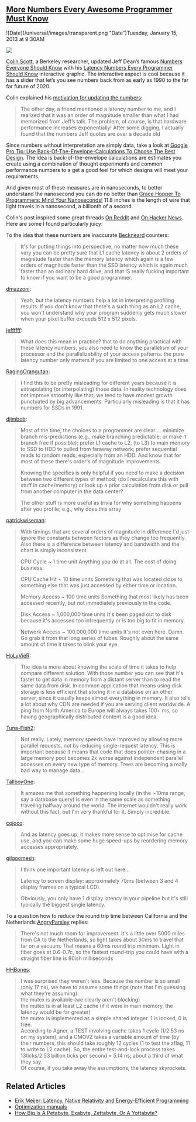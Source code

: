 ## [More Numbers Every Awesome Programmer Must Know](/blog/2013/1/15/more-numbers-every-awesome-programmer-must-know.html)

<div class="journal-entry-tag journal-entry-tag-post-title"><span class="posted-on">![Date](/universal/images/transparent.png "Date")Tuesday, January 15, 2013 at 9:30AM</span></div>

<div class="body">

![](http://farm9.staticflickr.com/8476/8380608425_574817758a_o.jpg)

[<span>Colin Scott</span>](http://www.eecs.berkeley.edu/~rcs/index.html)<span>, a Berkeley researcher, updated Jeff Dean’s famous</span> [<span>Numbers Everyone Should Know</span>](http://highscalability.com/numbers-everyone-should-know) <span>with his</span> [<span>Latency Numbers Every Programmer Should Know</span>](http://www.eecs.berkeley.edu/~rcs/research/interactive_latency.html) <span>interactive graphic. The interactive aspect is cool because it has a slider that let’s you see numbers back from as early as 1990 to the far far future of 2020. </span>

Colin explained his [motivation for updating the numbers](http://colin-scott.github.com/blog/2012/12/24/latency-trends/):

> The other day, a friend mentioned a latency number to me, and I realized that it was an order of magnitude smaller than what I had memorized from Jeff’s talk. The problem, of course, is that hardware performance increases exponentially! After some digging, I actually found that the numbers Jeff quotes are over a decade old

<span>Since numbers without interpretation are simply data, take a look at</span> <span>[Google Pro Tip: Use Back-Of-The-Envelope-Calculations To Choose The Best Design](http://highscalability.com/blog/2011/1/26/google-pro-tip-use-back-of-the-envelope-calculations-to-choo.html). The idea is back-of-the-envelope calculations are estimates you create using a combination of thought experiments and common performance numbers to a get a good feel for which designs will meet your requirements.</span>  

<span>And given most of these measures are in nanoseconds, to better understand the nanosecond you can do no better than</span> <span>[Grace Hopper To Programmers: Mind Your Nanoseconds!](http://highscalability.com/blog/2012/3/1/grace-hopper-to-programmers-mind-your-nanoseconds.html) 11.8 inches is the length of wire that light travels in a nanosecond, a billionth of a second.</span>  

<span>Colin's post inspired some great threads</span> [<span>On Reddit</span>](http://www.reddit.com/r/programming/comments/15fgxj/latency_numbers_every_programmer_should_know_by/) <span>and</span> [<span>On Hacker News</span>](http://news.ycombinator.com/item?id=4966363)<span>. Here are some I found particularly juicy:</span>  

<span>To the idea that these numbers are inaccurate</span> [<span>Beckneard</span>](http://www.reddit.com/r/programming/comments/15fgxj/latency_numbers_every_programmer_should_know_by/c7m3e7y) <span>counters:</span>

> <span>It's for putting things into perspective, no matter how much these vary you can be pretty sure that L1 cache latency is about 2 orders of magnitude faster than the memory latency which again is a few orders of magnitude faster than the SSD latency which is again much faster than an ordinary hard drive, and that IS really fucking important to know if you want to be a good programmer.</span>

[<span>dmazzoni</span>](http://www.reddit.com/r/programming/comments/15fgxj/latency_numbers_every_programmer_should_know_by/c7mp7gh)<span>:</span>

> <span>Yeah, but the latency numbers help a lot in interpreting profiling results. If you don't know that there's a such thing as an L2 cache, you won't understand why your program suddenly gets much slower when your pixel buffer exceeds 512 x 512 pixels.</span>

<span>[jeffffff](http://news.ycombinator.com/item?id=4967907):</span>

> <span>What does this mean in practice? that to do anything practical with these latency numbers, you also need to know the parallelism of your processor and the parallelizability of your access patterns. the pure latency number only matters if you are limited to one access at a time.</span>

[<span>RagingOrangutan</span>](http://www.reddit.com/r/programming/comments/15fgxj/latency_numbers_every_programmer_should_know_by/c7m7gsb)<span>:</span>

> <span>I find this to be pretty misleading for different years because it is extrapolating (or interpolating) those data. In reality technology does not improve smoothly like that; we tend to have modest growth punctuated by big advancements. </span>Particularly misleading is that it has numbers for SSDs in 1991.

[<span>djimbob</span>](http://www.reddit.com/r/programming/comments/15fgxj/latency_numbers_every_programmer_should_know_by/c7mdlbh)<span>:</span>

> <span>Most of the time, the choices to a programmer are clear ... minimize branch mis-predictions (e.g., make branching predictable; or make it branch free if possible); prefer L1 cache to L2, (to L3) to main memory to SSD to HDD to pulled from faraway network; prefer sequential reads to random reads; especially from an HDD. And know that for most of these there's order's of magnitude improvements.</span>
> 
> <span>Knowing the specifics is only helpful if you need to make a decision between two different types of method; (do I recalculate this with stuff in cache/memory) or look up a prior calculation from disk or pull from another computer in the data center?</span>
> 
> <span>The other stuff is more useful as trivia for why something happens after you profile; e.g., why does this array</span>

[<span>patrickwiseman</span>](http://news.ycombinator.com/item?id=4967525)<span>:</span>

> <span>With timings that are several orders of magnitude in difference I'd just ignore the constants between factors as they change too frequently. Also there is a difference between latency and bandwidth and the chart is simply inconsistent.</span>
> 
> <span>CPU Cycle ~ 1 time unit Anything you do at all. The cost of doing business.</span>
> 
> <span>CPU Cache Hit ~ 10 time units Something that was located close to something else that was just accessed by either time or location.</span>
> 
> <span>Memory Access ~ 100 time units Something that most likely has been accessed recently, but not immediately previously in the code.</span>
> 
> <span>Disk Access ~ 1,000,000 time units It's been paged out to disk because it's accessed too infrequently or is too big to fit in memory.</span>
> 
> <span>Network Access ~ 100,000,000 time units It's not even here. Damn. Go grab it from that long series of tubes. Roughly about the same amount of time it takes to blink your eye.</span>

<span>[HoLyVieR](http://news.ycombinator.com/item?id=4966964):</span>

> <span>The idea is more about knowing the scale of time it takes to help compare different solution. With those number you can see that it's faster to get data in memory from a distant server than to read the same data from disk. In common application that means using disk storage is less efficient that storing it in a database on an other server, since it usually keeps almost everything in memory. It also tells a lot about why CDN are needed if you are serving client worldwide. A ping from North America to Europe will always takes 100+ ms, so having geographically distributed content is a good idea.</span>

[<span>Tuna-Fish2</span>](http://www.reddit.com/r/programming/comments/15fgxj/latency_numbers_every_programmer_should_know_by/c7mac9d)<span>:</span>

> <span>Not really. Lately, memory speeds have improved by allowing more parallel requests, not by reducing single-request latency. This is important because it means that code that does pointer-chasing in a large memory pool becomes 2x worse against independent parallel accesses on every new type of memory. Trees are becoming a really bad way to manage data...</span>

[<span>TallboyOne</span>](http://news.ycombinator.com/item?id=4966824)<span>:</span>

> <span>It amazes me that something happening locally (in the ~10ms range, say a database query) is even in the same scale as something traveling halfway around the world. The internet wouldn't really work without this fact, but I'm very thankful for it. Simply incredible.</span>

[<span>cojoco</span>](http://www.reddit.com/r/programming/comments/15fgxj/latency_numbers_every_programmer_should_know_by/c7m6ufh)<span>:</span>

> <span>And as latency goes up, it makes more sense to optimise for cache use, and you can make some huge speed-ups by reordering memory accesses appropriately.</span>

[<span>gilgoomesh</span>](http://news.ycombinator.com/item?id=4967782)<span>:</span>

> <span>I think one important latency is left out here...</span>
> 
> <span>Latency to screen display: approximately 70ms (between 3 and 4 display frames on a typical LCD).</span>
> 
> <span>Obviously, you only have 1 display latency in your pipeline but it's still typically the biggest single latency.</span>

<span>To a question how to reduce the round trip time between California and the Netherlands </span><span>[AngryParsley](http://news.ycombinator.com/item?id=4966567) replies</span><span>:</span>

> <span>There's not much room for improvement. It's a little over 5000 miles from CA to the Netherlands, so light takes about 30ms to travel that far on a vacuum. That means a 60ms round trip minimum. Light in fiber goes at 0.6-0.7c, so the fastest round-trip you could have with a straight fiber line is 80ish milliseconds</span>

[<span>HHBones</span>](http://www.reddit.com/r/programming/comments/15fgxj/latency_numbers_every_programmer_should_know_by/c7m6q3q)<span>:</span>

> <span>I was surprised they weren't less. Because the number is so small (only 17 ns), we have to assume some things (note that I'm guessing what they're assuming):</span>  
> <span>the mutex is available (we clearly aren't blocking)</span>  
> <span>the mutex is in at least L2 cache (if it were in main memory, the latency would be far greater)</span>  
> <span>the mutex is implemented as a simple shared integer. 1 is locked, 0 is free.</span>  
> <span>According to Agner, a TEST involving cache takes 1 cycle (1/2.53 ns on my system), and a CMOVZ takes a variable amount of time (by their numbers, this should take roughly 12 cycles (1 to test the zflag, 11 to write to L2 cache). So, the entire test-and-lock process takes 13ticks/2.53 billion ticks per second = 5.14 ns; about a third of what they say.</span>  
> <span>Of course, if you take away the assumptions, the latency skyrockets. </span>

## <span>Related Articles</span>

*   [Erik Meijer: Latency, Native Relativity and Energy-Efficient Programming](http://channel9.msdn.com/Blogs/Charles/Erik-Meijer-Latency-Native-Relativity-and-Energy-Efficient-Programming)
*   [Optimization manuals](http://www.agner.org/optimize/#manuals)
*   [How Big Is A Petabyte, Exabyte, Zettabyte, Or A Yottabyte?](http://highscalability.com/blog/2012/9/11/how-big-is-a-petabyte-exabyte-zettabyte-or-a-yottabyte.html)

</div>
